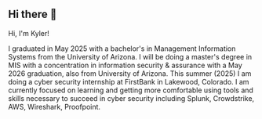 ## Hi there 👋
Hi, I'm Kyler!

I graduated in May 2025 with a bachelor's in Management Information Systems from the University of Arizona. I will be doing a master's degree in MIS with a concentration in information security & assurance with a May 2026 graduation, also from University of Arizona. This summer (2025) I am doing a cyber security internship at FirstBank in Lakewood, Colorado.
I am currently focused on learning and getting more comfortable using tools and skills necessary to succeed in cyber security including Splunk, Crowdstrike, AWS, Wireshark, Proofpoint. 

<!--
**kylernats/kylernats** is a ✨ _special_ ✨ repository because its `README.md` (this file) appears on your GitHub profile.




- 🔭 I’m currently working on ...
- 🌱 I’m currently learning ...
- 👯 I’m looking to collaborate on ...
- 🤔 I’m looking for help with ...
- 💬 Ask me about ...
- 📫 How to reach me: ...
- 😄 Pronouns: ...
- ⚡ Fun fact: ...
-->

